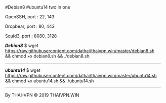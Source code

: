 #Debian8 #ubuntu14 two in one

OpenSSH, port : 22, 143

Dropbear, port : 80, 443

Squid3, port : 8080, 3128

*******Debian8*******
$ wget https://raw.githubusercontent.com/dathai/thaivpn.win/master/debian8.sh && chmod +x debian8.sh && ./debian8.sh
***********************
*******ubuntu14*******
$ wget https://raw.githubusercontent.com/dathai/thaivpn.win/master/ubuntu14.sh && chmod +x ubuntu14.sh && ./ubuntu14.sh
***********************
By THAI-VPN © 2019 THAIVPN.WIN
